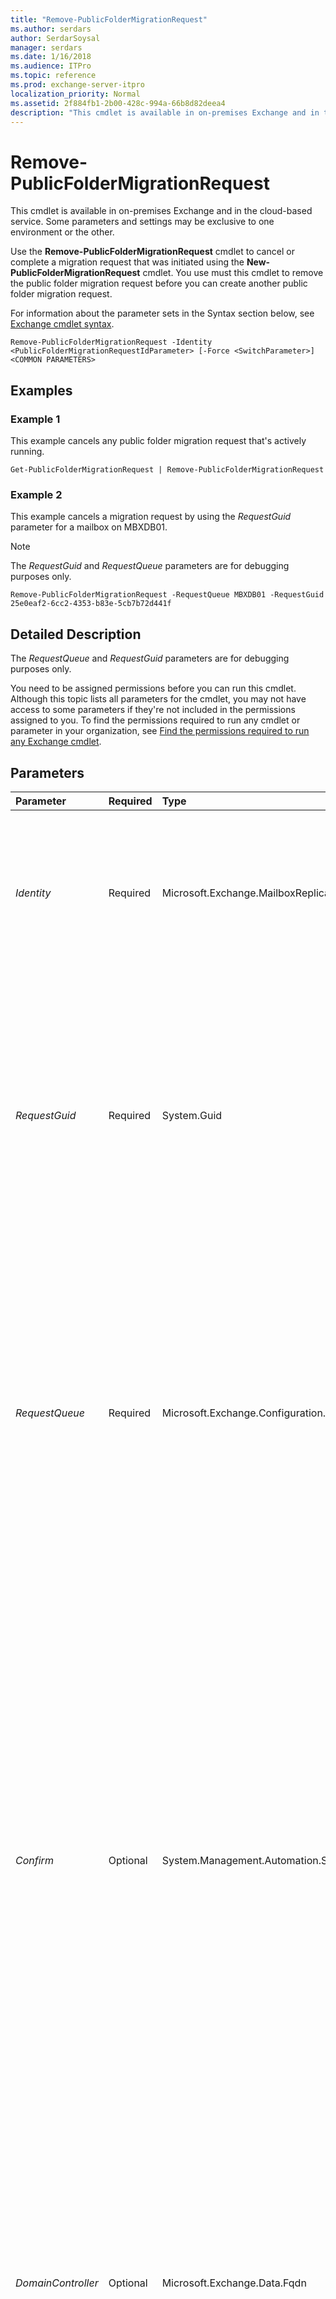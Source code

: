 ```yaml
---
title: "Remove-PublicFolderMigrationRequest"
ms.author: serdars
author: SerdarSoysal
manager: serdars
ms.date: 1/16/2018
ms.audience: ITPro
ms.topic: reference
ms.prod: exchange-server-itpro
localization_priority: Normal
ms.assetid: 2f884fb1-2b00-428c-994a-66b8d82deea4
description: "This cmdlet is available in on-premises Exchange and in the cloud-based service. Some parameters and settings may be exclusive to one environment or the other."
---
```


# Remove-PublicFolderMigrationRequest

This cmdlet is available in on-premises Exchange and in the cloud-based service. Some parameters and settings may be exclusive to one environment or the other. 
  
Use the **Remove-PublicFolderMigrationRequest** cmdlet to cancel or complete a migration request that was initiated using the **New-PublicFolderMigrationRequest** cmdlet. You use must this cmdlet to remove the public folder migration request before you can create another public folder migration request.
  
For information about the parameter sets in the Syntax section below, see [Exchange cmdlet syntax](https://technet.microsoft.com/library/bb123552.aspx). 
  
```
Remove-PublicFolderMigrationRequest -Identity <PublicFolderMigrationRequestIdParameter> [-Force <SwitchParameter>] <COMMON PARAMETERS>

```

## Examples
<a name="Examples"> </a>

### Example 1

This example cancels any public folder migration request that's actively running.
  
```
Get-PublicFolderMigrationRequest | Remove-PublicFolderMigrationRequest
```

### Example 2

This example cancels a migration request by using the _RequestGuid_ parameter for a mailbox on MBXDB01.
  
> [!NOTE]
> The _RequestGuid_ and _RequestQueue_ parameters are for debugging purposes only.
  
```
Remove-PublicFolderMigrationRequest -RequestQueue MBXDB01 -RequestGuid 25e0eaf2-6cc2-4353-b83e-5cb7b72d441f
```

## Detailed Description
<a name="DetailedDescription"> </a>

The _RequestQueue_ and _RequestGuid_ parameters are for debugging purposes only.
  
You need to be assigned permissions before you can run this cmdlet. Although this topic lists all parameters for the cmdlet, you may not have access to some parameters if they're not included in the permissions assigned to you. To find the permissions required to run any cmdlet or parameter in your organization, see [Find the permissions required to run any Exchange cmdlet](https://technet.microsoft.com/library/mt432940.aspx).
  
## Parameters
<a name="DetailedDescription"> </a>

|**Parameter**|**Required**|**Type**|**Description**|
|:-----|:-----|:-----|:-----|
| _Identity_ <br/> |Required  <br/> |Microsoft.Exchange.MailboxReplicationService.PublicFolderMigrationRequestIdParameter  <br/> |The _Identity_ parameter specifies the identity of the public folder migration request. <br/> You can't use this parameter in conjunction with the _RequestGuid_ or _RequestQueue_ parameters. <br/> |
| _RequestGuid_ <br/> |Required  <br/> |System.Guid  <br/> |This parameter is available only in on-premises Exchange.  <br/> The _RequestGuid_ parameter specifies the GUID of the migration request. If you specify the _RequestGuid_ parameter, you must also specify the _RequestQueue_ parameter. <br/> You can't use this parameter in conjunction with the _Identity_ parameter. <br/> |
| _RequestQueue_ <br/> |Required  <br/> |Microsoft.Exchange.Configuration.Tasks.DatabaseIdParameter  <br/> | This parameter is available only in on-premises Exchange. <br/>  The _RequestQueue_ parameter identifies the request based on the mailbox database where the request is being run. You can use any value that uniquely identifies the database. For example: <br/>  Database GUID <br/>  Database name <br/>  You can't use this parameter with the _Identity_ parameter. <br/> |
| _Confirm_ <br/> |Optional  <br/> |System.Management.Automation.SwitchParameter  <br/> | The _Confirm_ switch specifies whether to show or hide the confirmation prompt. How this switch affects the cmdlet depends on if the cmdlet requires confirmation before proceeding. <br/>  Destructive cmdlets (for example, **Remove-\*** cmdlets) have a built-in pause that forces you to acknowledge the command before proceeding. For these cmdlets, you can skip the confirmation prompt by using this exact syntax: `-Confirm:$false`.  <br/>  Most other cmdlets (for example, **New-\*** and **Set-\*** cmdlets) don't have a built-in pause. For these cmdlets, specifying the _Confirm_ switch without a value introduces a pause that forces you acknowledge the command before proceeding. <br/> |
| _DomainController_ <br/> |Optional  <br/> |Microsoft.Exchange.Data.Fqdn  <br/> |This parameter is available only in on-premises Exchange.  <br/> The _DomainController_ parameter specifies the domain controller that's used by this cmdlet to read data from or write data to Active Directory. You identify the domain controller by its fully qualified domain name (FQDN). For example, `dc01.contoso.com`.  <br/> |
| _Force_ <br/> |Optional  <br/> |System.Management.Automation.SwitchParameter  <br/> |The _Force_ switch specifies whether to suppress warning or confirmation messages. You can use this switch to run tasks programmatically where prompting for administrative input is inappropriate. You don't need to specify a value with this switch. <br/> |
| _WhatIf_ <br/> |Optional  <br/> |System.Management.Automation.SwitchParameter  <br/> |The _WhatIf_ switch simulates the actions of the command. You can use this switch to view the changes that would occur without actually applying those changes. You don't need to specify a value with this switch. <br/> |
   
## Input Types
<a name="InputTypes"> </a>

To see the input types that this cmdlet accepts, see [Cmdlet Input and Output Types](http://go.microsoft.com/fwlink/p/?linkId=616387). If the Input Type field for a cmdlet is blank, the cmdlet doesn't accept input data. 
  
## Return Types
<a name="ReturnTypes"> </a>

To see the return types, which are also known as output types, that this cmdlet accepts, see [Cmdlet Input and Output Types](http://go.microsoft.com/fwlink/p/?linkId=616387). If the Output Type field is blank, the cmdlet doesn't return data. 
  

